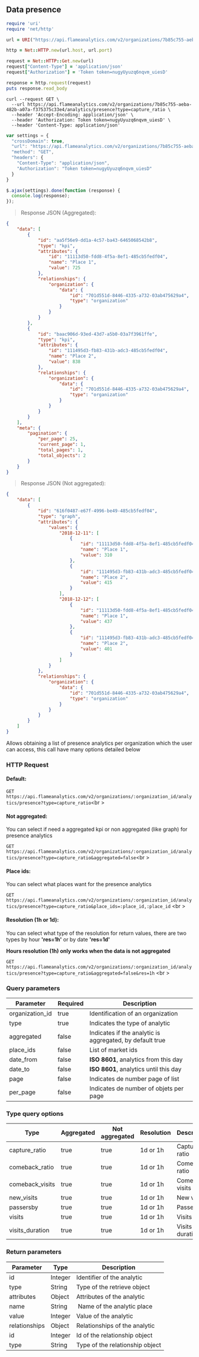 ## Data presence

```ruby
require 'uri'
require 'net/http'

url = URI("https://api.flameanalytics.com/v2/organizations/7b85c755-aeba-482b-a07a-f375375c33e4/analytics/presence?type=capture_ratio")

http = Net::HTTP.new(url.host, url.port)

request = Net::HTTP::Get.new(url)
request["Content-Type"] = 'application/json'
request["Authorization"] = 'Token token=nugyUyuzq6nqvm_uiesD'

response = http.request(request)
puts response.read_body
```

```shell
curl --request GET \
  --url https://api.flameanalytics.com/v2/organizations/7b85c755-aeba-482b-a07a-f375375c33e4/analytics/presence?type=capture_ratio \
  --header 'Accept-Encoding: application/json' \
  --header 'Authorization: Token token=nugyUyuzq6nqvm_uiesD' \
  --header 'Content-Type: application/json'
```

```javascript
var settings = {
  "crossDomain": true,
  "url": "https://api.flameanalytics.com/v2/organizations/7b85c755-aeba-482b-a07a-f375375c33e4/analytics/presence?type=capture_ratio",
  "method": "GET",
  "headers": {
    "Content-Type": "application/json",
    "Authorization": "Token token=nugyUyuzq6nqvm_uiesD"
  }
}

$.ajax(settings).done(function (response) {
  console.log(response);
});
```

> Response JSON (Aggregated):

```json
{
    "data": [
        {
            "id": "aa5f56e9-dd1a-4c57-ba43-6465068542b8",
            "type": "kpi",
            "attributes": {
                "id": "11113d50-fdd8-4f5a-8ef1-485cb5fedf04",
                "name": "Place 1",
                "value": 725
            },
            "relationships": {
                "organization": {
                    "data": {
                        "id": "701d551d-8446-4335-a732-03ab475629a4",
                        "type": "organization"
                    }
                }
            }
        },
        {
            "id": "baac906d-93ed-43d7-a5b0-03a7f3961ffe",
            "type": "kpi",
            "attributes": {
                "id": "111495d3-fb83-431b-adc3-485cb5fedf04",
                "name": "Place 2",
                "value": 838
            },
            "relationships": {
                "organization": {
                    "data": {
                        "id": "701d551d-8446-4335-a732-03ab475629a4",
                        "type": "organization"
                    }
                }
            }
        }
    ],
    "meta": {
        "pagination": {
            "per_page": 25,
            "current_page": 1,
            "total_pages": 1,
            "total_objects": 2
        }
    }
}
```

> Response JSON (Not aggregated):

```json
{
    "data": [
        {
            "id": "616f0487-e67f-4996-be49-485cb5fedf04",
            "type": "graph",
            "attributes": {
                "values": {
                    "2018-12-11": [
                        {
                            "id": "11113d50-fdd8-4f5a-8ef1-485cb5fedf04",
                            "name": "Place 1",
                            "value": 310
                        },
                        {
                            "id": "111495d3-fb83-431b-adc3-485cb5fedf04",
                            "name": "Place 2",
                            "value": 415
                        }
                    ],
                    "2018-12-12": [
                        {
                            "id": "11113d50-fdd8-4f5a-8ef1-485cb5fedf04",
                            "name": "Place 1",
                            "value": 437
                        },
                        {
                            "id": "111495d3-fb83-431b-adc3-485cb5fedf04",
                            "name": "Place 2",
                            "value": 401
                        }
                    ]
                }
            },
            "relationships": {
                "organization": {
                    "data": {
                        "id": "701d551d-8446-4335-a732-03ab475629a4",
                        "type": "organization"
                    }
                }
            }
        }
    ]
}
```

Allows obtaining a list of presence analytics per organization which the user can access, this call have many options detailed below

### HTTP Request

<h4 style="font-size: 14px;">Default:</h4>

`GET https://api.flameanalytics.com/v2/organizations/:organization_id/analytics/presence?type=capture_ratio`<br \>

<h4 style="font-size: 14px;">Not aggregated:</h4>

 You can select if need a aggregated kpi or non aggregated (like graph) for presence analytics

`GET https://api.flameanalytics.com/v2/organizations/:organization_id/analytics/presence?type=capture_ratio&aggregated=false`<br \>

<h4 style="font-size: 14px;">Place ids:</h4>

You can select what places want for the presence analytics

`GET https://api.flameanalytics.com/v2/organizations/:organization_id/analytics/presence?type=capture_ratio&place_ids=:place_id,:place_id`
 <br \>

<h4 style="font-size: 14px;">Resolution (1h or 1d):</h4>

You can select what type of the resolution for return values, there are two types by hour **'res=1h'** or by date **'res=1d'**

**Hours resolution (1h) only works when the data is not aggregated**

`GET https://api.flameanalytics.com/v2/organizations/:organization_id/analytics/presence?type=capture_ratio&aggregated=false&res=1h`
 <br \>


### Query parameters

Parameter | Required | Description
--------- | ------- | -----------
organization_id | true | Identification of an organization
type | true | Indicates the type of analytic
aggregated | false | Indicates if the analytic is aggregated, by default true
place_ids | false | List of market ids
date_from | false | **ISO 8601**, analytics from this day
date_to | false | **ISO 8601**, analytics until this day
page | false | Indicates de number page of list
per_page | false | Indicates de number of objets per page

### Type query options

Type | Aggregated | Not aggregated | Resolution | Description
-----| ---------- | ------------- | ----------- | -----------
capture_ratio | true | true | 1d or 1h | Capture ratio
comeback_ratio | true | true | 1d or 1h | Comeback ratio
comeback_visits | true | true | 1d or 1h | Comeback visits
new_visits | true | true | 1d or 1h | New visits
passersby | true | true | 1d or 1h | Passersby
visits | true | true | 1d or 1h | Visits
visits_duration | true | true | 1d or 1h | Visits duration

### Return parameters

Parameter | Type | Description
--------- | ------- | -----------
id | Integer | Identifier of the analytic
type | String | Type of the retrieve object
attributes | Object | Attributes of the analytic
name | String | Name of the analytic place
value | Integer | Value of the analytic
relationships | Object | Relationships of the analytic
id | Integer | Id of the relationship object
type | String | Type of the relationship object
